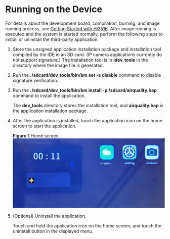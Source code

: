 # Running on the Device<a name="EN-US_TOPIC_0000001054809161"></a>

For details about the development board, compilation, burning, and image running process, see  [Getting Started with Hi3516](../quick-start/introduction-to-the-hi3516-development-board.md). After image running is executed and the system is started normally, perform the following steps to install or uninstall the third-party application:

1.  Store the unsigned application installation package and installation tool compiled by the IDE in an SD card. \(IP camera applications currently do not support signature.\) The installation tool is in  **idev\_tools**  in the directory where the image file is generated.
2.  Run the  **./sdcard/dev\_tools/bin/bm set -s disable**  command to disable signature verification.
3.  Run the  **./sdcard/dev\_tools/bin/bm install -p /sdcard/airquality.hap**  command to install the application.

    The  **dev\_tools**  directory stores the installation tool, and  **airquality.hap**  is the application installation package.

4.  After the application is installed, touch the application icon on the home screen to start the application.

    **Figure  1**  Home screen<a name="fig146361926155516"></a>  
    ![](figures/home-screen.png "home-screen")

5.  \(Optional\) Uninstall the application.

    Touch and hold the application icon on the home screen, and touch the uninstall button in the displayed menu.


